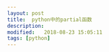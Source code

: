 ```yaml
---
layout: post
title:  python中的partial函数
description: 
modified:   2018-08-23 15:05:11
tags: [python]
---
```

